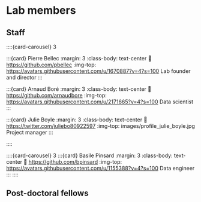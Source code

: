 # Lab members

## Staff

::::{card-carousel} 3

:::{card} Pierre Bellec
:margin: 3
:class-body: text-center
:link: https://github.com/pbellec
:img-top: https://avatars.githubusercontent.com/u/1670887?v=4?s=100
Lab founder and director
:::

:::{card} Arnaud Boré
:margin: 3
:class-body: text-center
:link: https://github.com/arnaudbore
:img-top: https://avatars.githubusercontent.com/u/2171665?v=4?s=100
Data scientist
:::

:::{card} Julie Boyle
:margin: 3
:class-body: text-center
:link: https://twitter.com/juliebo80922597
:img-top: images/profile_julie_boyle.jpg
Project manager
:::

::::

::::{card-carousel} 3
:::{card} Basile Pinsard
:margin: 3
:class-body: text-center
:link: https://github.com/bpinsard
:img-top: https://avatars.githubusercontent.com/u/1155388?v=4?s=100
Data engineer
:::
::::

## Post-doctoral fellows

